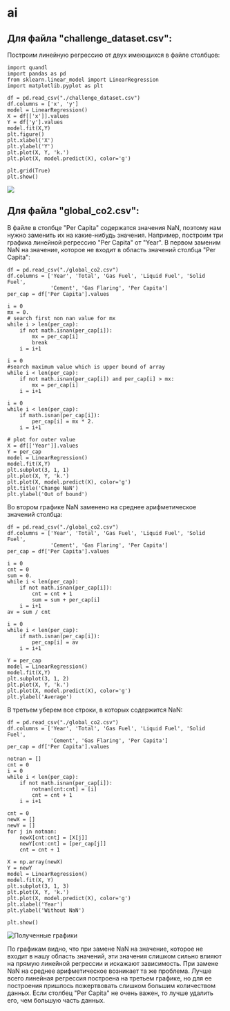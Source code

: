 # ai
## Для файла "challenge_dataset.csv":

Построим линейную регрессию от двух имеющихся в файле столбцов:

    import quandl
    import pandas as pd
    from sklearn.linear_model import LinearRegression
    import matplotlib.pyplot as plt
    
    df = pd.read_csv("./challenge_dataset.csv")
    df.columns = ['x', 'y']
    model = LinearRegression()
    X = df[['x']].values
    Y = df['y'].values
    model.fit(X,Y)
    plt.figure()
    plt.xlabel('X')
    plt.ylabel('Y')
    plt.plot(X, Y, 'k.')
    plt.plot(X, model.predict(X), color='g')
    
    plt.grid(True)
    plt.show()
    
![](https://sun1-5.userapi.com/c830608/v830608771/bb309/0qu3Gqc_uSg.jpg)


## Для файла "global_co2.csv":

В файле в столбце "Per Capita" содержатся значения NaN, поэтому нам нужно заменить
их на какие-нибудь значения. Например, построим три графика линейной регрессию 
"Per Capita" от "Year". В первом заменим NaN на значение, которое не входит в 
область значений столбца "Per Capita":

    df = pd.read_csv("./global_co2.csv")
    df.columns = ['Year', 'Total', 'Gas Fuel', 'Liquid Fuel', 'Solid Fuel', 
                  'Cement', 'Gas Flaring', 'Per Capita']
    per_cap = df['Per Capita'].values
    
    i = 0
    mx = 0.
    # search first non nan value for mx
    while i > len(per_cap):
        if not math.isnan(per_cap[i]):
            mx = per_cap[i]
            break
        i = i+1
    
    i = 0
    #search maximum value which is upper bound of array
    while i < len(per_cap):
        if not math.isnan(per_cap[i]) and per_cap[i] > mx:
            mx = per_cap[i]
        i = i+1
    
    i = 0
    while i < len(per_cap):
        if math.isnan(per_cap[i]):
            per_cap[i] = mx * 2.
        i = i+1
    
    # plot for outer value
    X = df[['Year']].values
    Y = per_cap
    model = LinearRegression()
    model.fit(X,Y)
    plt.subplot(3, 1, 1)
    plt.plot(X, Y, 'k.')
    plt.plot(X, model.predict(X), color='g')
    plt.title('Change NaN')
    plt.ylabel('Out of bound')

Во втором графике NaN заменено на среднее арифметическое значений столбца:

    df = pd.read_csv("./global_co2.csv")
    df.columns = ['Year', 'Total', 'Gas Fuel', 'Liquid Fuel', 'Solid Fuel', 
                  'Cement', 'Gas Flaring', 'Per Capita']
    per_cap = df['Per Capita'].values
    
    i = 0
    cnt = 0
    sum = 0.
    while i < len(per_cap):
        if not math.isnan(per_cap[i]):
            cnt = cnt + 1
            sum = sum + per_cap[i]
        i = i+1
    av = sum / cnt
    
    i = 0
    while i < len(per_cap):
        if math.isnan(per_cap[i]):
            per_cap[i] = av
        i = i+1
    
    Y = per_cap
    model = LinearRegression()
    model.fit(X,Y)
    plt.subplot(3, 1, 2)
    plt.plot(X, Y, 'k.')
    plt.plot(X, model.predict(X), color='g')
    plt.ylabel('Average')
        
В третьем уберем все строки, в которых содержится NaN:

    df = pd.read_csv("./global_co2.csv")
    df.columns = ['Year', 'Total', 'Gas Fuel', 'Liquid Fuel', 'Solid Fuel', 
                  'Cement', 'Gas Flaring', 'Per Capita']
    per_cap = df['Per Capita'].values
    
    notnan = []
    cnt = 0
    i = 0
    while i < len(per_cap):
        if not math.isnan(per_cap[i]):
            notnan[cnt:cnt] = [i]
            cnt = cnt + 1
        i = i+1
    
    cnt = 0
    newX = []
    newY = []
    for j in notnan:
        newX[cnt:cnt] = [X[j]]
        newY[cnt:cnt] = [per_cap[j]]
        cnt = cnt + 1
    
    X = np.array(newX)
    Y = newY
    model = LinearRegression()
    model.fit(X, Y)
    plt.subplot(3, 1, 3)
    plt.plot(X, Y, 'k.')
    plt.plot(X, model.predict(X), color='g')
    plt.xlabel('Year')
    plt.ylabel('Without NaN')
    
    plt.show()
    
![Полученные графики](https://sun1-11.userapi.com/c840723/v840723498/6b3ac/vB5VaUEa05Y.jpg)

По графикам видно, что при замене NaN на значение, которое не входит в нашу область
значений, эти значения слишком сильно влияют на прямую линейной регрессии и искажают
зависимость. При замене NaN на среднее арифметическое возникает та же проблема. Лучше
всего линейная регрессия построена на третьем графике, но для ее построения пришлось
пожертвовать слишком большим количеством данных. Если столбец "Per Capita" не очень
важен, то лучше удалить его, чем большую часть данных.
